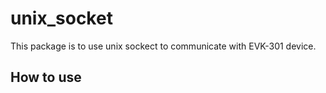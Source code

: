 # unix_socket 
This package is to use unix sockect to communicate with EVK-301 device.
## How to use
